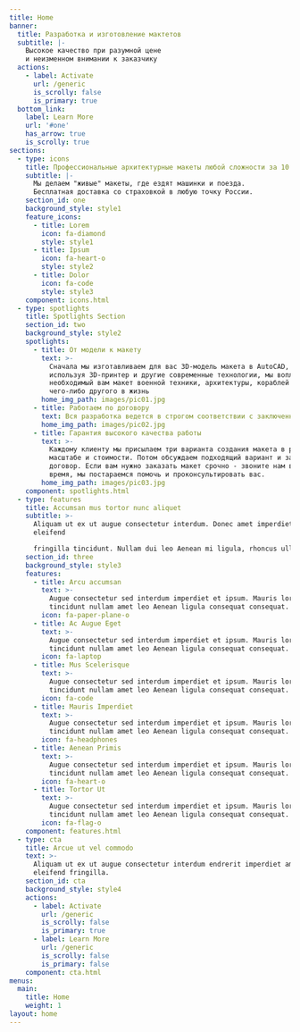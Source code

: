 ```yaml
---
title: Home
banner:
  title: Разработка и изготовление мактетов
  subtitle: |-
    Высокое качество при разумной цене
    и неизменном внимании к заказчику
  actions:
    - label: Activate
      url: /generic
      is_scrolly: false
      is_primary: true
  bottom_link:
    label: Learn More
    url: '#one'
    has_arrow: true
    is_scrolly: true
sections:
  - type: icons
    title: Профессиональные архитектурные макеты любой сложности за 10 дней
    subtitle: |-
      Мы делаем "живые" макеты, где ездят машинки и поезда.
      Бесплатная доставка со страховкой в любую точку России.
    section_id: one
    background_style: style1
    feature_icons:
      - title: Lorem
        icon: fa-diamond
        style: style1
      - title: Ipsum
        icon: fa-heart-o
        style: style2
      - title: Dolor
        icon: fa-code
        style: style3
    component: icons.html
  - type: spotlights
    title: Spotlights Section
    section_id: two
    background_style: style2
    spotlights:
      - title: От модели к макету
        text: >-
          Сначала мы изготавливаем для вас 3D-модель макета в AutoCAD, а затем,
          используя 3D-принтер и другие современные технологии, мы воплощаем
          необходимый вам макет военной техники, архитектуры, кораблей или
          чего-либо другого в жизнь
        home_img_path: images/pic01.jpg
      - title: Работаем по договору
        text: Вся разработка ведется в строгом соответствии с заключенным договором!
        home_img_path: images/pic02.jpg
      - title: Гарантия высокого качества работы
        text: >-
          Каждому клиенту мы присылаем три варианта создания макета в разном
          масштабе и стоимости. Потом обсуждаем подходящий вариант и заключаем
          договор. Если вам нужно заказать макет срочно - звоните нам в любое
          время, мы постараемся помочь и проконсультировать вас.
        home_img_path: images/pic03.jpg
    component: spotlights.html
  - type: features
    title: Accumsan mus tortor nunc aliquet
    subtitle: >-
      Aliquam ut ex ut augue consectetur interdum. Donec amet imperdiet
      eleifend  

      fringilla tincidunt. Nullam dui leo Aenean mi ligula, rhoncus ullamcorper.
    section_id: three
    background_style: style3
    features:
      - title: Arcu accumsan
        text: >-
          Augue consectetur sed interdum imperdiet et ipsum. Mauris lorem
          tincidunt nullam amet leo Aenean ligula consequat consequat.
        icon: fa-paper-plane-o
      - title: Ac Augue Eget
        text: >-
          Augue consectetur sed interdum imperdiet et ipsum. Mauris lorem
          tincidunt nullam amet leo Aenean ligula consequat consequat.
        icon: fa-laptop
      - title: Mus Scelerisque
        text: >-
          Augue consectetur sed interdum imperdiet et ipsum. Mauris lorem
          tincidunt nullam amet leo Aenean ligula consequat consequat.
        icon: fa-code
      - title: Mauris Imperdiet
        text: >-
          Augue consectetur sed interdum imperdiet et ipsum. Mauris lorem
          tincidunt nullam amet leo Aenean ligula consequat consequat.
        icon: fa-headphones
      - title: Aenean Primis
        text: >-
          Augue consectetur sed interdum imperdiet et ipsum. Mauris lorem
          tincidunt nullam amet leo Aenean ligula consequat consequat.
        icon: fa-heart-o
      - title: Tortor Ut
        text: >-
          Augue consectetur sed interdum imperdiet et ipsum. Mauris lorem
          tincidunt nullam amet leo Aenean ligula consequat consequat.
        icon: fa-flag-o
    component: features.html
  - type: cta
    title: Arcue ut vel commodo
    text: >-
      Aliquam ut ex ut augue consectetur interdum endrerit imperdiet amet
      eleifend fringilla.
    section_id: cta
    background_style: style4
    actions:
      - label: Activate
        url: /generic
        is_scrolly: false
        is_primary: true
      - label: Learn More
        url: /generic
        is_scrolly: false
        is_primary: false
    component: cta.html
menus:
  main:
    title: Home
    weight: 1
layout: home
---
```

